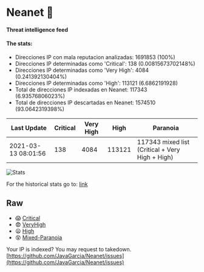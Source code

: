 # Neanet :hocho:
#### Threat intelligence feed
#### The stats:

- Direcciones IP con mala reputacion analizadas: 1691853 (100%)
- Direcciones IP determinadas como 'Critical':  138 (0.00815673702148%)
- Direcciones IP determinadas como 'Very High':  4084 (0.241392130404%)
- Direcciones IP determinadas como 'High':  113121 (6.6862191928)
- Total de direcciones IP indexadas en Neanet:  117343 (6.93576806023%)
- Total de direcciones IP descartadas en Neanet:  1574510 (93.0642319398%)

| Last Update | Critical | Very High | High | Paranoia |
| --- | --- | --- | --- | --- |
| 2021-03-13 08:01:56 | 138 | 4084 | 113121 | 117343 mixed list (Critical + Very High + High)|

![Stats](https://docs.google.com/spreadsheets/d/e/2PACX-1vSnaNMIXVabIpDJjufMlzH7poXnshF3mgd8Is1g9ytUEzVsP5my4Trn8f-xkoLLQ38xpL3HtmUexLo6/pubchart?oid=501124687&format=image)

For the historical stats go to: [link](/stats.csv)
## Raw
- :scream: [Critical](https://raw.githubusercontent.com/JavaGarcia/Neanet/master/blacklists/neanet_critical.txt)
- :fearful: [VeryHigh](https://raw.githubusercontent.com/JavaGarcia/Neanet/master/blacklists/neanet_veryHigh.txtt)
- :frowning: [High](https://raw.githubusercontent.com/JavaGarcia/Neanet/master/blacklists/neanet_high.txt)
- :dizzy_face: [Mixed-Paranoia](https://raw.githubusercontent.com/JavaGarcia/Neanet/master/blacklists/neanet_all.txt)


Your IP is indexed? You may request to takedown. [https://github.com/JavaGarcia/Neanet/issues](https://github.com/JavaGarcia/Neanet/issues)





























































































































































































































































































































































































































































































































































































































































































































































































































































































































































































































































































































































































































































































































































































































































































































































































































































































































































































































































































































































































































































































































































































































































































































































































































































































































































































































































































































































































































































































































































































































































































































































































































































































































































































































































































































































































































































































































































































































































































































































































































































































































































































































































































































































































































































































































































































































































































































































































































































































































































































































